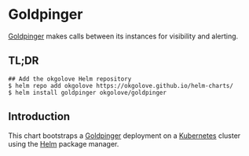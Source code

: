 # Goldpinger

[Goldpinger](https://github.com/bloomberg/goldpinger) makes calls between its instances for visibility and alerting.

## TL;DR

```console
## Add the okgolove Helm repository
$ helm repo add okgolove https://okgolove.github.io/helm-charts/
$ helm install goldpinger okgolove/goldpinger
```

## Introduction

This chart bootstraps a [Goldpinger](https://github.com/bloomberg/goldpinger) deployment on a [Kubernetes](http://kubernetes.io) cluster using the [Helm](https://helm.sh) package manager.

